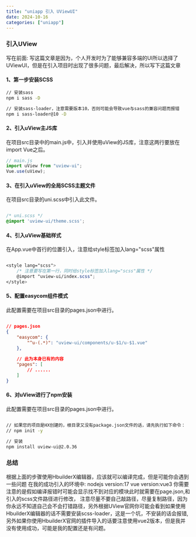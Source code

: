 ```yaml
---
title: "uniapp 引入 UViewUI"
date: 2024-10-16
categories: ["uniapp"]
---
```


### 引入UView
写在前面: 写这篇文章是因为，个人开发时为了能够兼容多端的UI所以选择了UViewUI，但是在引入项目时出现了很多问题，最后解决，所以写下这篇文章

#### 1、第一步安装SCSS

```bash
// 安装sass
npm i sass -D

// 安装sass-loader，注意需要版本10，否则可能会导致vue与sass的兼容问题而报错
npm i sass-loader@10 -D

```

#### 2、引入uView主JS库
在项目src目录中的main.js中，引入并使用uView的JS库，注意这两行要放在import Vue之后。
```js
// main.js
import uView from "uview-ui";
Vue.use(uView);

```

#### 3、在引入uView的全局SCSS主题文件
在项目src目录的uni.scss中引入此文件。
```scss

/* uni.scss */
@import 'uview-ui/theme.scss';

```

#### 4、引入uView基础样式
在App.vue中首行的位置引入，注意给style标签加入lang="scss"属性
```scss

<style lang="scss">
	/* 注意要写在第一行，同时给style标签加入lang="scss"属性 */
	@import "uview-ui/index.scss";
</style>

```

#### 5、配置easycom组件模式
此配置需要在项目src目录的pages.json中进行。
```json

// pages.json
{
	"easycom": {
		"^u-(.*)": "uview-ui/components/u-$1/u-$1.vue"
	},
	
	// 此为本身已有的内容
	"pages": [
		// ......
	]
}
```

#### 6、对uView进行了npm安装
此配置需要在项目src目录的pages.json中进行。
```bash

// 如果您的项目是HX创建的，根目录又没有package.json文件的话，请先执行如下命令：
// npm init -y

// 安装
npm install uview-ui@2.0.36

```
### 总结
根据上面的步骤使用HbuilderX编辑器，应该就可以编译完成，但是可能你会遇到一些问题
在我的成功引入的环境中: nodejs version:17 vue version:vue3
你需要注意的是假如编译报错时可能会显示找不到对应的模块此时就需要在page.json,和引入的scss文件路径进行修改，
注意尽量不要自己敲路径，尽量复制路径，因为你永远不知道自己会不会打错路径，另外根据UView官网你可能会看到如果使用HbuilderX编辑器的话不需要安装scss-loader，这是一个坑，不安装的话会报错,另外如果你使用HbuilderX官网的插件导入的话要注意使用vue2版本，但是我并没有使用成功，可能是我的配置还是有问题。
